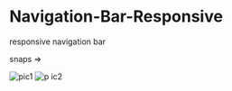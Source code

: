 # Navigation-Bar-Responsive
responsive navigation bar 

snaps => 

![pic1](https://user-images.githubusercontent.com/41327466/132666533-3813ffa1-6cd1-4167-b577-c0b2e9e569e3.png)
![p ic2](https://user-images.githubusercontent.com/41327466/132666620-44dcf2fa-ebda-4c14-a779-cefe74d82f33.png)
